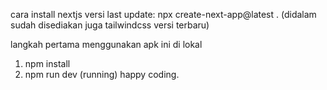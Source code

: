 cara install nextjs versi last update:
npx create-next-app@latest .
(didalam sudah disediakan juga tailwindcss versi terbaru)

langkah pertama menggunakan apk ini di lokal
1. npm install
2. npm run dev (running)
happy coding.